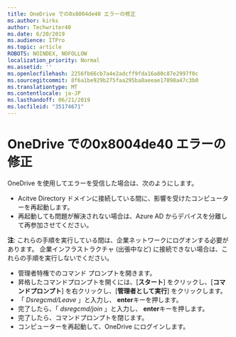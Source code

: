 ```yaml
---
title: OneDrive での0x8004de40 エラーの修正
ms.author: kirks
author: Techwriter40
ms.date: 6/20/2019
ms.audience: ITPro
ms.topic: article
ROBOTS: NOINDEX, NOFOLLOW
localization_priority: Normal
ms.assetid: ''
ms.openlocfilehash: 2256fb66cb7a4e2adcff9fda16a80c87e2997f0c
ms.sourcegitcommit: 8f6a1be929b275faa295ba8aeeae17898a47c3b0
ms.translationtype: MT
ms.contentlocale: ja-JP
ms.lasthandoff: 06/21/2019
ms.locfileid: "35174671"
---
```

# <a name="fix-0x8004de40-error-in-onedrive"></a>OneDrive での0x8004de40 エラーの修正

OneDrive を使用してエラーを受信した場合は、次のようにします。

- Acitve Directory ドメインに接続している間に、影響を受けたコンピューターを再起動します。
- 再起動しても問題が解決されない場合は、Azure AD からデバイスを分離して再参加させてください。 

**注**: これらの手順を実行している間は、企業ネットワークにログオンする必要があります。 企業インフラストラクチャ (出張中など) に接続できない場合は、これらの手順を実行しないでください。 

- 管理者特権でのコマンド プロンプトを開きます。 
- 昇格したコマンドプロンプトを開くには、[**スタート**] をクリックし、[**コマンドプロンプト**] を右クリックし、[**管理者として実行**] をクリックします。
- 「 *Dsregcmd/Leave* 」と入力し、 **enter**キーを押します。
- 完了したら、「 *dsregcmd/join* 」と入力し、 **enter**キーを押します。
- 完了したら、コマンドプロンプトを閉じます。
- コンピューターを再起動して、OneDrive にログインします。